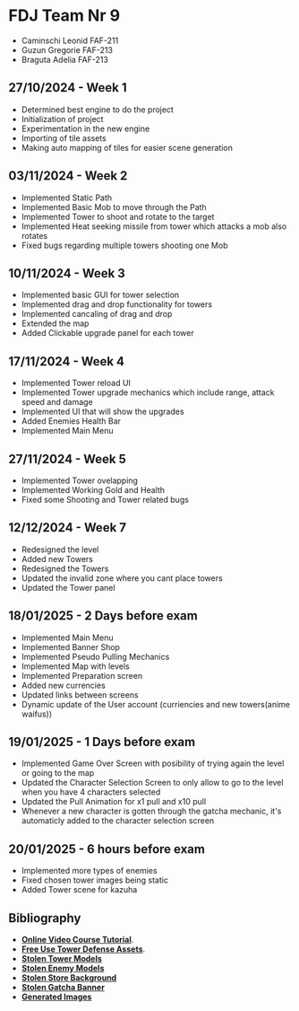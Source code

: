 # FDJ Team Nr 9
* Caminschi Leonid FAF-211
* Guzun Gregorie FAF-213
* Braguta Adelia FAF-213

## 27/10/2024 - Week 1
* Determined best engine to do the project
* Initialization of project
* Experimentation in the new engine
* Importing of tile assets
* Making auto mapping of tiles for easier scene generation 

## 03/11/2024 - Week 2
* Implemented Static Path
* Implemented Basic Mob to move through the Path
* Implemented Tower to shoot and rotate to the target
* Implemented Heat seeking missile from tower which attacks a mob also rotates
* Fixed bugs regarding multiple towers shooting one Mob

## 10/11/2024 - Week 3
* Implemented basic GUI for tower selection
* Implemented drag and drop functionality for towers
* Implemented cancaling of drag and drop
* Extended the map 
* Added Clickable upgrade panel for each tower

## 17/11/2024 - Week 4
* Implemented Tower reload UI
* Implemented Tower upgrade mechanics which include range, attack speed and damage
* Implemented UI that will show the upgrades
* Added Enemies Health Bar
* Implemented Main Menu

## 27/11/2024 - Week 5
* Implemented Tower ovelapping
* Implemented Working Gold and Health
* Fixed some Shooting and Tower related bugs

## 12/12/2024 - Week 7
* Redesigned the level
* Added new Towers
* Redesigned the Towers
* Updated the invalid zone where you cant place towers
* Updated the Tower panel

## 18/01/2025 - 2 Days before exam
* Implemented Main Menu
* Implemented Banner Shop
* Implemented Pseudo Pulling Mechanics
* Implemented Map with levels
* Implemented Preparation screen
* Added new currencies
* Updated links between screens
* Dynamic update of the User account (curriencies and new towers(anime waifus))

## 19/01/2025 - 1 Days before exam
* Implemented Game Over Screen with posibility of trying again the level or going to the map
* Updated the Character Selection Screen to only allow to go to the level when you have 4 characters selected
* Updated the Pull Animation for x1 pull and x10 pull
* Whenever a new character is gotten through the gatcha mechanic, it's automaticly added to the character selection screen

## 20/01/2025 - 6 hours before exam
* Implemented more types of enemies
* Fixed chosen tower images being static
* Added Tower scene for kazuha

## Bibliography
* **[Online Video Course Tutorial](https://www.youtube.com/watch?v=tR_8Ch9aZ_Q&list=PLPuNhh82sRgk7S85quXb2_XI8b_jbmruB)**.
* **[Free Use Tower Defense Assets](https://www.kenney.nl/assets/tower-defense-top-down)**.
* **[Stolen Tower Models](https://www.instagram.com/ekasetyanugraha/)**
* **[Stolen Enemy Models](https://www.redbubble.com/i/notebook/Genshin-Impact-Anemo-Slime-Pixel-Art-by-pixelsinnit/98219218.WX3NH)**
* **[Stolen Store Background](https://www.deviantart.com/emilylily1423/art/Background-of-Crossover-mart-1052857991)**
* **[Stolen Gatcha Banner](https://genshin.hoyoverse.com/en/)**
* **[Generated Images](https://designer.microsoft.com/)**
